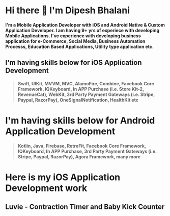 # Hi there 👋 I'm Dipesh Bhalani
#### I'm a Mobile Application Developer with iOS and Android Native & Custom Application Developer. I am having 9+ yrs of experiece with developing Mobile Applications. I've experience with developing business application for e-Commerce, Social Media, Business Automation Processs, Education Based Applications, Utility type application etc.   

## I'm having skills below for iOS Application Development
> #### Swift, UIKit, MVVM, MVC, AlamoFire, Combine, Facebook Core Framework, IQKeyboard, In APP Purchase (i.e. Store Kit-2, RevenueCat), WebKit, 3rd Party Payment Gateways (i.e. Stripe, Paypal, RazorPay), OneSignalNotification, HealthKit etc

# I'm having skills below for Android Application Development
> #### Kotlin, Java, Firebase, RetroFit, Facebook Core Framework, IQKeyboard, In APP Purchase, 3rd Party Payment Gateways (i.e. Stripe, Paypal, RazorPay), Agora Framework, many more 

# Here is my iOS Application Development work

## Luvie - Contraction Timer and Baby Kick Counter


<!--
**Dipesh117/Dipesh117** is a ✨ _special_ ✨ repository because its `README.md` (this file) appears on your GitHub profile.

Here are some ideas to get you started:

- 🔭 I’m currently working on ...
- 🌱 I’m currently learning ...
- 👯 I’m looking to collaborate on ...
- 🤔 I’m looking for help with ...
- 💬 Ask me about ...
- 📫 How to reach me: ...
- 😄 Pronouns: ...
- ⚡ Fun fact: ...
-->
